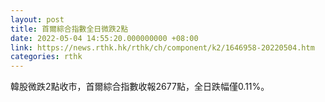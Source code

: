 ```yaml
---
layout: post
title: 首爾綜合指數全日微跌2點
date: 2022-05-04 14:55:20.000000000 +08:00
link: https://news.rthk.hk/rthk/ch/component/k2/1646958-20220504.htm
categories: rthk
---
```


韓股微跌2點收市，首爾綜合指數收報2677點，全日跌幅僅0.11%。
